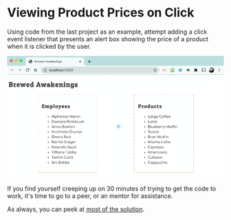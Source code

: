 # Viewing Product Prices on Click

Using code from the last project as an example, attempt adding a click event listener that presents an alert box showing the price of a product when it is clicked by the user.

![](./images/product-prices.gif)

If you find yourself creeping up on 30 minutes of trying to get the code to work, it's time to go to a peer, or an mentor for assistance.

As always, you can peek at [most of the solution](./code/productPrice.js).